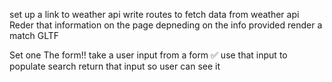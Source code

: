 set up a link to weather api
write routes to fetch data from weather api
Reder that information on the page
depneding on the info provided render a match GLTF

 Set one 
 The form!!
    take a user input from a form ✅
    use that input to populate search
    return that input so user can see it
